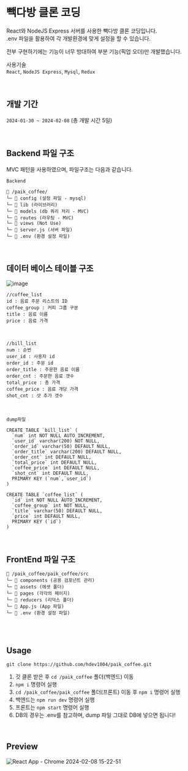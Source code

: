 # 빽다방 클론 코딩

React와 NodeJS Express 서버를 사용한 빽다방 클론 코딩입니다. <br/>
.env 파일을 활용하여 각 개발환경에 맞게 설정을 할 수 있습니다.

전부 구현하기에는 기능이 너무 방대하여 부분 기능(픽업 오더)만 개발했습니다.

사용기술 <br/>
`React`, `NodeJS Express`, `Mysql`, `Redux`

<br/>


## 개발 기간
`2024-01-30 ~ 2024-02-08` (총 개발 시간 5일)

<br/>

## Backend 파일 구조

MVC 패턴을 사용하였으며, 파일구조는 다음과 같습니다.

`Backend`

```shell
📁 /paik_coffee/
└─ 📁 config (설정 파일 - mysql)
└─ 📁 lib (라이브러리)
└─ 📁 models (db 쿼리 처리 - MVC)
└─ 📁 routes (라우팅 - MVC)
└─ 📁 views (Not Use)
└─ 📜 server.js (서버 파일)
└─ 📜 .env (환경 설정 파일)
```

<br/>

## 데이터 베이스 테이블 구조

![image](https://github.com/hdev1004/paik_coffee/assets/59737252/069dfb45-acb1-4aaf-bc41-1f9764b8d37b)

```shell
//coffee_list
id : 음료 주문 리스트의 ID
coffee_group : 커피 그룹 구분
title : 음료 이름
price : 음료 가격 
```

<br/>

```shell
//bill_list
num : 순번
user_id : 사용자 id
order_id : 주문 id
order_title : 주문한 음료 이름
order_cnt : 주문한 음료 갯수
total_price : 총 가격
coffee_price : 음료 개당 가격
shot_cnt : 샷 추가 갯수 
```

<br/>

`dump파일`

```
CREATE TABLE `bill_list` (
  `num` int NOT NULL AUTO_INCREMENT,
  `user_id` varchar(200) NOT NULL,
  `order_id` varchar(50) DEFAULT NULL,
  `order_title` varchar(200) DEFAULT NULL,
  `order_cnt` int DEFAULT NULL,
  `total_price` int DEFAULT NULL,
  `coffee_price` int DEFAULT NULL,
  `shot_cnt` int DEFAULT NULL,
  PRIMARY KEY (`num`,`user_id`)
)

CREATE TABLE `coffee_list` (
  `id` int NOT NULL AUTO_INCREMENT,
  `coffee_group` int NOT NULL,
  `title` varchar(50) DEFAULT NULL,
  `price` int DEFAULT NULL,
  PRIMARY KEY (`id`)
)
```

<br/>

## FrontEnd 파일 구조

```shell
📁 /paik_coffee/paik_coffee/src
└─ 📁 components (공용 검포넌트 관리)
└─ 📁 assets (에셋 폴더)
└─ 📁 pages (각각의 페이지)
└─ 📁 reducers (리덕스 폴더)
└─ 📜 App.js (App 파일)
└─ 📜 .env (환경 설정 파일)
```

<br/>
<br/>

## Usage

```shell
git clone https://github.com/hdev1004/paik_coffee.git
```

1. 깃 클론 받은 후 `cd /paik_coffee` 폴더(백엔드) 이동
2. `npm i` 명령어 실행
3. `cd /paik_coffee/paik_coffee` 폴더(프론트) 이동 후 `npm i` 명령어 실행
4. 백엔드는 `npm run dev` 명령어 실행
5. 프론트는 `npm start` 명령어 실행
6. DB의 경우는 .env를 참고하며, dump 파일 그대로 DB에 넣으면 됩니다!

<br/>

## Preview

![React App - Chrome 2024-02-08 15-22-51](https://github.com/hdev1004/paik_coffee/assets/59737252/56ba307a-b297-4f90-a641-128cb224e078)

